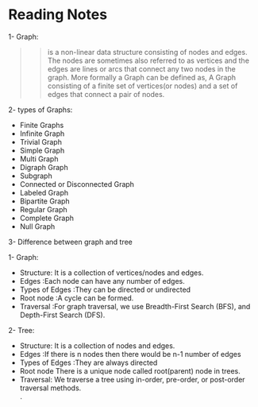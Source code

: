 
# Reading Notes
1- Graph:
  >> is a non-linear data structure consisting of nodes and edges. The nodes are sometimes also referred to as vertices and the edges are lines or arcs that connect any two nodes in the graph. More formally a Graph can be defined as, A Graph consisting of a finite set of vertices(or nodes) and a set of edges that connect a pair of nodes.



2- types of Graphs:
  - Finite Graphs
  - Infinite Graph
  - Trivial Graph
  - Simple Graph
  - Multi Graph
  - Digraph Graph
  - Subgraph
  - Connected or Disconnected Graph
  - Labeled Graph
  - Bipartite Graph
  - Regular Graph
  - Complete Graph
  - Null Graph


3- Difference between graph and tree

1- Graph:
   - Structure: It is a collection of vertices/nodes and edges.
   - Edges	:Each node can have any number of edges.	
   - Types of Edges	:They can be directed or undirected	
   - Root node	:A cycle can be formed.	
   - Traversal	:For graph traversal, we use Breadth-First Search (BFS), and Depth-First Search (DFS).


2- Tree:
   - Structure: It is a collection of nodes and edges.
   - Edges	:If there is n nodes then there would be n-1 number of edges	
   - Types of Edges	:They are always directed	
   - Root node	There is a unique node called root(parent) node in trees.
   - Traversal: We traverse a tree using in-order, pre-order, or post-order traversal methods.  
.	
     
